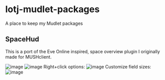# lotj-mudlet-packages

A place to keep my Mudlet packages

## SpaceHud

This is a port of the Eve Online inspired, space overview plugin I originally made for MUSHclient.

![image](https://user-images.githubusercontent.com/13019467/147528865-da6f64e2-dc79-4779-9159-7d8ac113ef32.png)
![image](https://user-images.githubusercontent.com/13019467/147528888-3f97c17a-ba66-4a75-af13-138df9546af5.png)
Right+click options:
![image](https://user-images.githubusercontent.com/13019467/147528916-80999181-7f3d-44e0-88de-bd9f3b01b4bf.png)
Customize field sizes:
![image](https://user-images.githubusercontent.com/13019467/147528971-88ed99f6-a49a-4d7c-b2db-45760fd7df2a.png)
